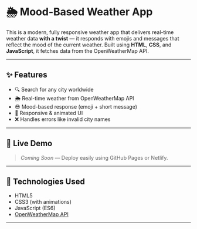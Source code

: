 # 🌦️ Mood-Based Weather App

This is a modern, fully responsive weather app that delivers real-time weather data **with a twist** — it responds with emojis and messages that reflect the mood of the current weather. Built using **HTML**, **CSS**, and **JavaScript**, it fetches data from the OpenWeatherMap API.

---

## ✨ Features

- 🔍 Search for any city worldwide
- 🌦️ Real-time weather from OpenWeatherMap API
- 😎 Mood-based response (emoji + short message)
- 🎨 Responsive & animated UI
- ❌ Handles errors like invalid city names

---

## 🚀 Live Demo

> _Coming Soon_ — Deploy easily using GitHub Pages or Netlify.

---

## 🧠 Technologies Used

- HTML5  
- CSS3 (with animations)  
- JavaScript (ES6)  
- [OpenWeatherMap API](https://openweathermap.org/api)

---

